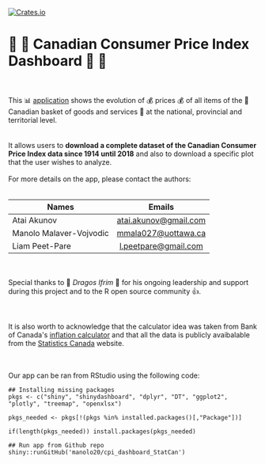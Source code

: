 [![Crates.io](https://img.shields.io/crates/l/rustc-serialize.svg?style=social)](https://github.com/manolo20/cpi_dashboard_StatCan/blob/master/LICENSE.md)

# :maple_leaf: :maple_leaf: Canadian Consumer Price Index Dashboard :maple_leaf: :maple_leaf:
<br><br>
This :bar_chart: [application](https://kunov.shinyapps.io/consumer_price_index/) shows the evolution of :moneybag: prices :moneybag: of all items of the :maple_leaf: Canadian basket of goods and services :maple_leaf: at the national, provincial and territorial level.   
<br><br>
It allows users to **download a complete dataset of the Canadian Consumer Price Index data since 1914 until 2018** and also to download a specific plot that the user wishes to analyze. 
<br><br>
For more details on the app, please contact the authors:
<br><br>

| Names         | Emails           | 
| ------------- |:-------------:| 
| Atai Akunov   | atai.akunov@gmail.com | 
| Manolo Malaver-Vojvodic    | mmala027@uottawa.ca      |   
| Liam Peet-Pare | l.peetpare@gmail.com     |    

<br><br>
Special thanks to :clap: *Dragos Ifrim* :clap: for his ongoing leadership and support during this project and to the R open source community :+1:.


<br><br>
It is also worth to acknowledge that the calculator idea was taken from Bank of Canada's [inflation calculator](https://www.bankofcanada.ca/rates/related/inflation-calculator/) and that all the data is publicly avaibalable from the [Statistics Canada](https://www.statcan.gc.ca/eng/start) website.


<br><br>
Our app can be ran from RStudio using the following code:

```
## Installing missing packages
pkgs <- c("shiny", "shinydashboard", "dplyr", "DT", "ggplot2", "plotly", "treemap", "openxlsx")

pkgs_needed <- pkgs[!(pkgs %in% installed.packages()[,"Package"])]

if(length(pkgs_needed)) install.packages(pkgs_needed)

## Run app from Github repo
shiny::runGitHub('manolo20/cpi_dashboard_StatCan')
```
